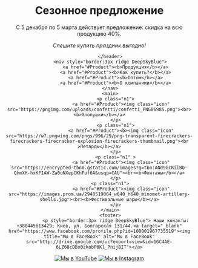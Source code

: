 <html>
    <head>
        <link rel="stylesheet" href="style.css"/>
        <title>Holiday</title>
    </head>
    <body>
        <div class="wrapper">
            <header>
                <h1>Сезонное предложение</h1>
                <p>С 5 декабря по 5 марта действует предложение: скидка на всю продукцию 40%.</p>
                <p><i>Спешите купить праздник выгодно!</i></p>
                
            </header>
            <nav style="border:3px ridge DeepSkyBlue">
                <a href="#Product"><b>Продукция</b></a>
                <a href="#Product"><b>Как купить?</b></a>
                <a href="#Product"><b>Оптом</b></a>
                <a href="#Product"><b>О компаниии</b></a>
            </nav>
            <main>
                <p class="n1">
                    <a href="#Product"><img class="icon" src="https://pngimg.com/uploads/confetti/confetti_PNG86985.png"><br><b>Хлопушки</b></a>
                </p>
                <p class="n1">
                    <a href="#Product"><b><img class="icon" src="https://w7.pngwing.com/pngs/996/29/png-transparent-firecrackers-firecrackers-firecracker-explosion-firecrackers-thumbnail.png"><br >Петарды</b></a>
                </p>
                <p class="n1" >
                    <a href="#Product"><img class="icon" src="https://encrypted-tbn0.gstatic.com/images?q=tbn:ANd9GcRiiBQ-QhmXH-hxKF1AW-Za0uNXepCKhFuf6A&usqp=CAU"><br><b>Фонтаны</b></a>
                </p>
                <p class="n1">    
                    <a href="#Product"><img class="icon" src="https://images.prom.ua/2948519064_w640_h640_minomet-artillery-shells.jpg"><br><b>Фестивальные шары</b></a>
                </p>
            </main>
            <footer>
                <p style="border:3px ridge DeepSkyBlue"> Наши конакты: +380445613429; Киев, ул. Болгарская 131/44.<a target="_blank" href="https://www.facebook.com/profile.php?id=100001967735519"><img title="Мы в FaceBook" alt="Мы в FaceBook" src="http://drive.google.com/uc?export=view&id=1GC4AE-6LZ68cDBx0zkobP6Kl_Pnij8IT"></a>
<a target="_blank" href="https://www.youtube.com/channel/UCcD6GklUtwkpAa05P0ietPA"><img title="Мы в YouTube" alt="Мы в YouTube" src="http://drive.google.com/uc?export=view&id=1pJ4oN5SB5CEf73YOV8HhNP2JhJStf8Xw"></a>
<a target="_blank" href="https://www.instagram.com/veronika.dinosaurs/"><img title="Мы в Instagram" alt="Мы в Instagram" src="http://drive.google.com/uc?export=view&id=13kjx75UbL8IrxerUFdPPZOiP2KsVdXZA"></a></p>
            </footer>
        </div>
    </body>
</html>
